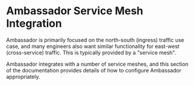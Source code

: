 # Ambassador Service Mesh Integration

Ambassador is primarily focused on the north-south (ingress) traffic use case, and many engineers also want similar functionality for east-west (cross-service) traffic. This is typically provided by a "service mesh".

Ambassador integrates with a number of service meshes, and this section of the documentation provides details of how to configure Ambassador appropriately.
